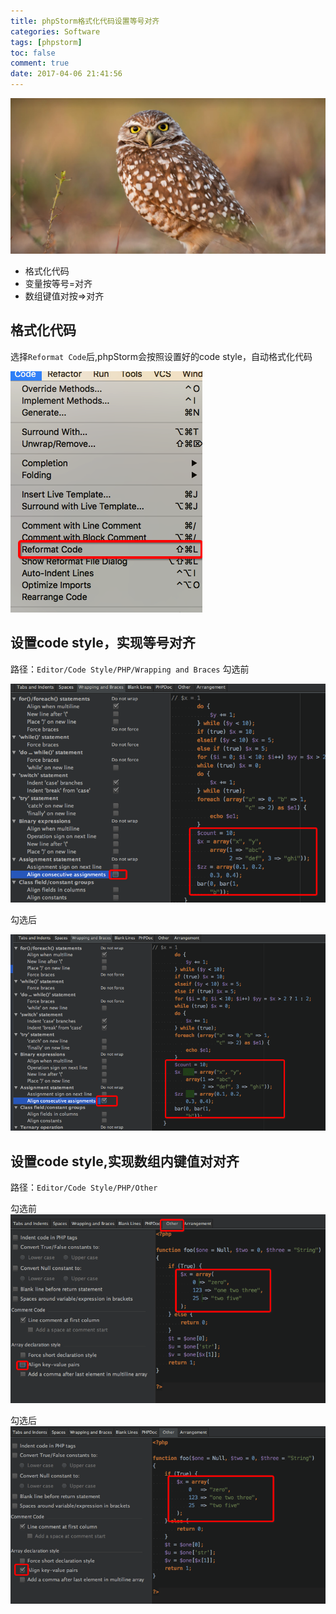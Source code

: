 ```yaml
---
title: phpStorm格式化代码设置等号对齐
categories: Software
tags: [phpstorm]
toc: false
comment: true
date: 2017-04-06 21:41:56
---
```



![20170406149148651479249.png](phpstorm-code-style-wrapping=-and-braces/20170406149148651479249.png)

- 格式化代码
- 变量按等号=对齐
- 数组键值对按=>对齐

<!--more-->

## 格式化代码

选择`Reformat Code`后,phpStorm会按照设置好的code style，自动格式化代码

![2017040614914862099563.png](phpstorm-code-style-wrapping=-and-braces/2017040614914862099563.png)

## 设置code style，实现等号对齐
路径：`Editor/Code Style/PHP/Wrapping and Braces`
勾选前

![20170406149148630999516.png](phpstorm-code-style-wrapping=-and-braces/20170406149148630999516.png)

勾选后

![20170406149148632661565.png](phpstorm-code-style-wrapping=-and-braces/20170406149148632661565.png)


## 设置code style,实现数组内键值对对齐
路径：`Editor/Code Style/PHP/Other`

勾选前
![20170406149148640886799.png](phpstorm-code-style-wrapping=-and-braces/20170406149148640886799.png)

勾选后
![20170406149148644388972.png](phpstorm-code-style-wrapping=-and-braces/20170406149148644388972.png)
